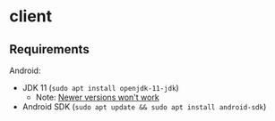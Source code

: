 # client

## Requirements

Android: 
- JDK 11 (`sudo apt install openjdk-11-jdk`)
  - Note: [Newer versions won't work](https://github.com/expo/expo-cli/issues/4196#issuecomment-1035850918)
- Android SDK (`sudo apt update && sudo apt install android-sdk`)